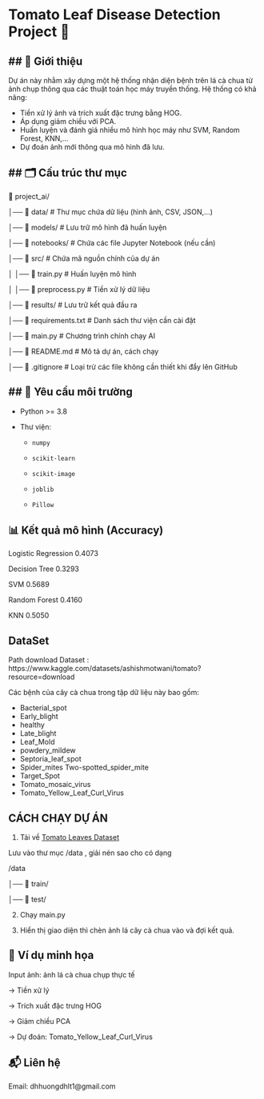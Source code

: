 <h1>Tomato Leaf Disease Detection Project 🍅</h1>

<h2>## 📌 Giới thiệu</h2>

Dự án này nhằm xây dựng một hệ thống nhận diện bệnh trên lá cà chua từ ảnh chụp thông qua các thuật toán học máy truyền thống. Hệ thống có khả năng:
- Tiền xử lý ảnh và trích xuất đặc trưng bằng HOG.
- Áp dụng giảm chiều với PCA.
- Huấn luyện và đánh giá nhiều mô hình học máy như SVM, Random Forest, KNN,...
- Dự đoán ảnh mới thông qua mô hình đã lưu.


<h2>## 🗂 Cấu trúc thư mục</h2>

📂 project_ai/

│── 📂 data/                # Thư mục chứa dữ liệu (hình ảnh, CSV, JSON,...)

│── 📂 models/              # Lưu trữ mô hình đã huấn luyện

│── 📂 notebooks/           # Chứa các file Jupyter Notebook (nếu cần)

│── 📂 src/                 # Chứa mã nguồn chính của dự án

│   │── 📜 train.py         # Huấn luyện mô hình

│   │── 📜 preprocess.py    # Tiền xử lý dữ liệu

│── 📂 results/             # Lưu trữ kết quả đầu ra

│── 📜 requirements.txt     # Danh sách thư viện cần cài đặt

│── 📜 main.py              # Chương trình chính chạy AI

│── 📜 README.md            # Mô tả dự án, cách chạy

│── 📜 .gitignore           # Loại trừ các file không cần thiết khi đẩy lên GitHub

<h2>## 🔧 Yêu cầu môi trường</h2>

- Python >= 3.8

- Thư viện:

  - `numpy`

  - `scikit-learn`

  - `scikit-image`

  - `joblib`

  - `Pillow`

<h2>📊 Kết quả mô hình (Accuracy)</h2>

Logistic Regression	0.4073

Decision Tree	0.3293

SVM	0.5689

Random Forest	0.4160

KNN	0.5050

<h2>DataSet</h2>
Path download Dataset : https://www.kaggle.com/datasets/ashishmotwani/tomato?resource=download

Các bệnh của cây cà chua trong tập dữ liệu này bao gồm:
- Bacterial_spot  
- Early_blight  
- healthy  
- Late_blight  
- Leaf_Mold  
- powdery_mildew  
- Septoria_leaf_spot  
- Spider_mites Two-spotted_spider_mite  
- Target_Spot  
- Tomato_mosaic_virus  
- Tomato_Yellow_Leaf_Curl_Virus

<h2>CÁCH CHẠY DỰ ÁN</h2>

1. Tải về [Tomato Leaves Dataset ](https://www.kaggle.com/datasets/ashishmotwani/tomato?resource=download)

Lưu vào thư mục /data , giải nén sao cho có dạng 

/data 

│── 📂 train/

│── 📂 test/ 

2. Chạy main.py

3. Hiển thị giao diện thì chèn ảnh lá cây cà chua vào và đợi kết quả. 


<h2>🌟 Ví dụ minh họa</h2>

Input ảnh: ảnh lá cà chua chụp thực tế

→ Tiền xử lý

→ Trích xuất đặc trưng HOG

→ Giảm chiều PCA

→ Dự đoán: Tomato_Yellow_Leaf_Curl_Virus


<h2>📬 Liên hệ</h2>
Email: dhhuongdhlt1@gmail.com 
